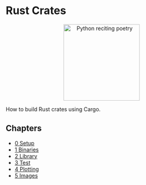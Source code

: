 # Rust Crates

<div align="center">
    <img src="./images/logo.svg" alt="Python reciting poetry" width=200>
</div>

How to build Rust crates using Cargo.

## Chapters

-   [0 Setup](./chapters/0-Setup/README.md)
-   [1 Binaries](./chapters/1-Binaries/README.md)
-   [2 Library](./chapters/2-Library/README.md)
-   [3 Test](./chapters/3-Test/README.md)
-   [4 Plotting](./chapters/4-Plotting/README.md)
-   [5 Images](./chapters/5-Images/README.md)
